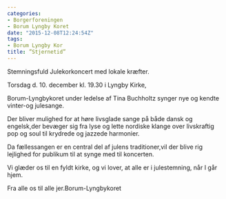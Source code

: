 ```yaml
---
categories:
- Borgerforeningen
- Borum Lyngby Koret
date: "2015-12-08T12:24:54Z"
tags:
- Borum Lyngby Kor
title: ”Stjernetid”
---
```


Stemningsfuld Julekorkoncert med lokale kræfter.

Torsdag d. 10. december kl. 19.30 i Lyngby Kirke,

Borum-Lyngbykoret under ledelse af Tina Buchholtz synger nye og kendte vinter-og julesange.

Der bliver mulighed for at høre livsglade sange på både dansk og engelsk,der bevæger sig fra lyse og lette nordiske klange over livskraftig pop og soul til krydrede og jazzede harmonier.

Da fællessangen er en central del af julens traditioner,vil der blive rig lejlighed for publikum til at synge med til koncerten.

Vi glæder os til en fyldt kirke, og vi lover, at alle er i julestemning, når I går hjem.

Fra alle os til alle jer.Borum-Lyngbykoret